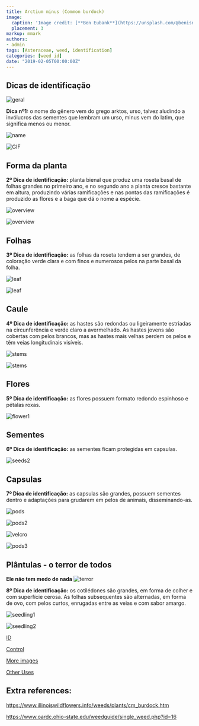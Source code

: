 ```yaml
---
title: Arctium minus (Common burdock)
image:
  caption: 'Image credit: [**Ben Eubank**](https://unsplash.com/@benisntfunny?utm_source=unsplash&utm_medium=referral&utm_content=creditCopyText)'
  placement: 3
markup: mmark
authors:
- admin
tags: [Asteraceae, weed, identification]
categories: [weed id]
date: "2019-02-05T00:00:00Z"
---
```

## Dicas de identificação

![geral](https://github.com/vitoranunciato/academic-kickstart/blob/master/content/pt/weeds/arctium%20minus/image/geral.jpg?raw=true)

**Dica nº1:** o nome do gênero vem do grego arktos, urso, talvez aludindo a invólucros das sementes que lembram um urso, minus vem do latim, que significa menos ou menor.

![name](https://github.com/vitoranunciato/academic-kickstart/blob/master/content/pt/weeds/arctium%20minus/image/name.jpg?raw=true)

![GIF](https://media.giphy.com/media/4u31bWDYmhw5O/giphy.gif)

## Forma da planta

**2º Dica de identificação:** planta bienal que produz uma roseta basal de folhas grandes no primeiro ano, e no segundo ano a planta cresce bastante em altura, produzindo várias ramificações e nas pontas das ramificações é produzido as flores e a baga que dá o nome a espécie.

![overview](https://github.com/vitoranunciato/academic-kickstart/blob/master/content/pt/weeds/arctium%20minus/image/overview.jpg?raw=true)

![overview](https://github.com/vitoranunciato/academic-kickstart/blob/master/content/pt/weeds/arctium%20minus/image/overview1.jpeg?raw=true)

## Folhas 

**3º Dica de identificação:** as folhas da roseta tendem a ser grandes, de coloração verde clara e com finos e numerosos pelos na parte basal da folha.

![leaf](https://github.com/vitoranunciato/academic-kickstart/blob/master/content/pt/weeds/arctium%20minus/image/leaf.jpg?raw=true)

![leaf](https://github.com/vitoranunciato/academic-kickstart/blob/master/content/pt/weeds/arctium%20minus/image/leaf1.jpg?raw=true)

## Caule

**4º Dica de identificação:** as hastes são redondas ou ligeiramente estriadas na circunferência e verde claro a avermelhado. As hastes jovens são cobertas com pelos brancos, mas as hastes mais velhas perdem os pelos e têm veias longitudinais visíveis.

![stems](https://github.com/vitoranunciato/academic-kickstart/blob/master/content/pt/weeds/arctium%20minus/image/stems.jpg?raw=true)

![stems](https://github.com/vitoranunciato/academic-kickstart/blob/master/content/pt/weeds/arctium%20minus/image/stems1.jpg?raw=true)

## Flores

**5º Dica de identificação:** as flores possuem formato redondo espinhoso e pétalas roxas.

![flower1](https://github.com/vitoranunciato/academic-kickstart/blob/master/content/pt/weeds/arctium%20minus/image/flower.jpg?raw=true)

## Sementes

**6º Dica de identificação:** as sementes ficam protegidas em capsulas.

![seeds2](https://github.com/vitoranunciato/academic-kickstart/blob/master/content/pt/weeds/arctium%20minus/image/seeds.jpg?raw=true)

## Capsulas

**7º Dica de identificação:** as capsulas são grandes, possuem sementes dentro e adaptações para grudarem em pelos de animais, disseminando-as.

![pods](https://github.com/vitoranunciato/academic-kickstart/blob/master/content/pt/weeds/arctium%20minus/image/pods.jpg?raw=true)

![pods2](https://github.com/vitoranunciato/academic-kickstart/blob/master/content/pt/weeds/arctium%20minus/image/pods1.jpg?raw=true)

![velcro](https://media.giphy.com/media/xTiN0ByzdgHIjqZBzq/giphy.gif)

![pods3](https://github.com/vitoranunciato/academic-kickstart/blob/master/content/pt/weeds/arctium%20minus/image/pods2.jpg?raw=true)

## Plântulas - o terror de todos

**Ele não tem medo de nada**
![terror](https://media.giphy.com/media/cOLAbDd7VI1QzwqKIb/giphy.gif)

**8º Dica de identificação:** os cotilédones são grandes, em forma de colher e com superfície cerosa. As folhas subsequentes são alternadas, em forma de ovo, com pelos curtos, enrugadas entre as veias e com sabor amargo.

![seedling1](https://github.com/vitoranunciato/academic-kickstart/blob/master/content/pt/weeds/arctium%20minus/image/seedling1.jpeg?raw=true)

![seedling2](https://github.com/vitoranunciato/academic-kickstart/blob/master/content/pt/weeds/arctium%20minus/image/seedling2.jpeg?raw=true)

[ID](https://www.youtube.com/watch?v=gs5BhWtFEes&list=PLdTdglZPyaglMcCmnDfkGdt-qnJ_IJJ57&index=26&t=0s)

[Control](https://www.youtube.com/watch?v=YoChwWjXvu0&list=PLdTdglZPyaglMcCmnDfkGdt-qnJ_IJJ57&index=25&t=0s)

[More images](https://calphotos.berkeley.edu/cgi/img_query?where-lifeform=any&rel-taxon=contains&where-taxon=Arctium+minus&rel-namesoup=matchphrase&where-namesoup=&rel-location=matchphrase&where-location=&rel-county=eq&where-county=any&rel-state=eq&where-state=any&rel-country=eq&where-country=any&where-collectn=any&rel-photographer=contains&where-photographer=&rel-kwid=equals&where-kwid=&max_rows=24)

[Other Uses](https://pfaf.org/user/Plant.aspx?LatinName=Arctium%20minus)

## Extra references:

https://www.illinoiswildflowers.info/weeds/plants/cm_burdock.htm

https://www.oardc.ohio-state.edu/weedguide/single_weed.php?id=16
